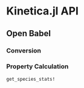 # Kinetica.jl API

## Open Babel

### Conversion

### Property Calculation

```@docs
get_species_stats!
```